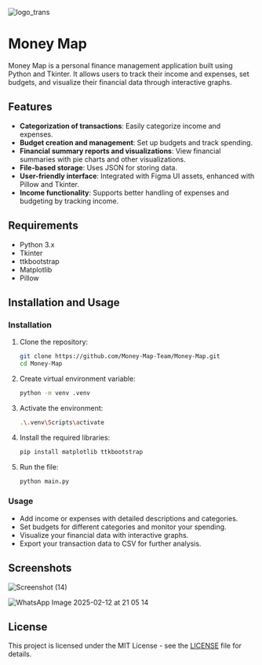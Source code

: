 ![logo_trans](https://github.com/user-attachments/assets/a33998ac-f796-4e6c-9f1d-756c4a976355)
# Money Map

Money Map is a personal finance management application built using Python and Tkinter. It allows users to track their income and expenses, set budgets, and visualize their financial data through interactive graphs.

## Features

- **Categorization of transactions**: Easily categorize income and expenses.
- **Budget creation and management**: Set up budgets and track spending.
- **Financial summary reports and visualizations**: View financial summaries with pie charts and other visualizations.
- **File-based storage**: Uses JSON for storing data.
- **User-friendly interface**: Integrated with Figma UI assets, enhanced with Pillow and Tkinter.
- **Income functionality**: Supports better handling of expenses and budgeting by tracking income.

## Requirements

- Python 3.x
- Tkinter
- ttkbootstrap
- Matplotlib
- Pillow

## Installation and Usage
### Installation

1. Clone the repository:
   ```bash
   git clone https://github.com/Money-Map-Team/Money-Map.git
   cd Money-Map
   ```

2. Create virtual environment variable:
   ```bash
   python -m venv .venv
   ```

3. Activate the environment:
   ```bash
   .\.venv\Scripts\activate
   ```
4. Install the required libraries:
   ```bash
   pip install matplotlib ttkbootstrap
   ```
4. Run the file:
   ```bash
   python main.py
   ```
### Usage
- Add income or expenses with detailed descriptions and categories.
- Set budgets for different categories and monitor your spending.
- Visualize your financial data with interactive graphs.
- Export your transaction data to CSV for further analysis.

## Screenshots

![Screenshot (14)](https://github.com/user-attachments/assets/6e21f6ca-7604-4488-9480-e47051df9378)

![WhatsApp Image 2025-02-12 at 21 05 14](https://github.com/user-attachments/assets/67a2178d-5df6-483c-a7bd-e22c5858ddb2)

## License
This project is licensed under the MIT License - see the [LICENSE](LICENSE) file for details.
   
   
